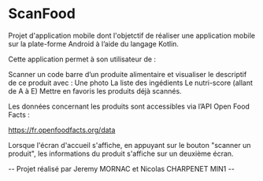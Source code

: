# ScanFood

Projet d'application mobile dont l'objetctif de réaliser une application mobile sur la plate-forme Android à l’aide du langage Kotlin.

Cette application permet à son utilisateur de :

Scanner un code barre d’un produite alimentaire et visualiser le descriptif de ce produit avec :
    Une photo
    La liste des ingédients
    Le nutri-score (allant de A à E)
Mettre en favoris les produits déjà scannés.

Les données concernant les produits sont accessibles via l’API Open Food Facts :

https://fr.openfoodfacts.org/data

Lorsque l'écran d'accueil s'affiche, en appuyant sur le bouton "scanner un produit", les informations du produit s'affiche sur un deuxième écran.

-- Projet réalisé par Jeremy MORNAC et Nicolas CHARPENET MIN1 --
